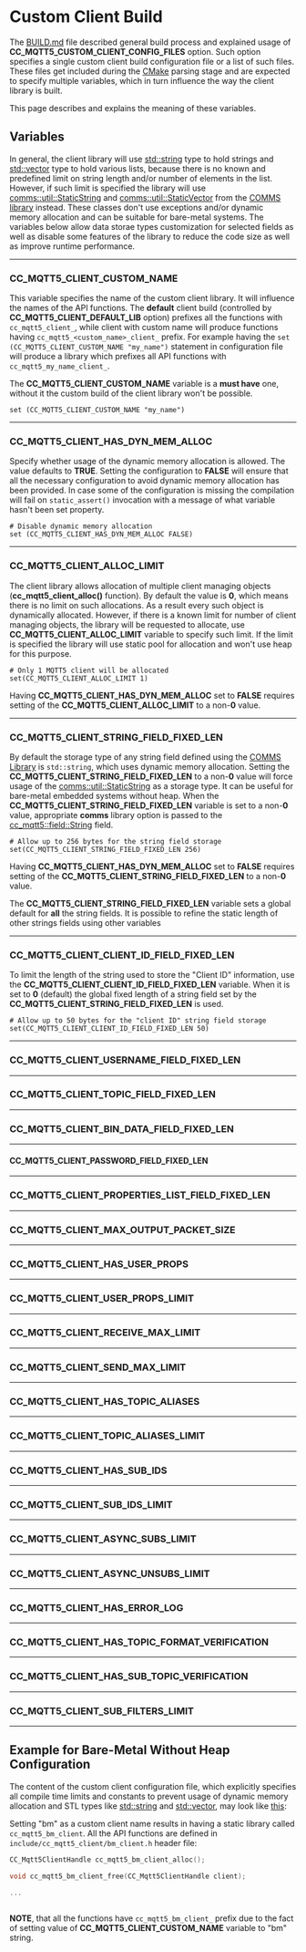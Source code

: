 # Custom Client Build
The [BUILD.md](BUILD.md) file described general build process and explained
usage of **CC_MQTT5_CUSTOM_CLIENT_CONFIG_FILES** option. Such option specifies
a single custom client build configuration file or a list of such files. These
files get included during the [CMake](https://cmake.org) parsing stage and 
are expected to specify multiple variables, which in turn influence the
way the client library is built.

This page describes and explains the meaning of these variables.

## Variables
In general, the client library will use 
[std::string](http://en.cppreference.com/w/cpp/string/basic_string) type to 
hold strings and 
[std::vector](http://en.cppreference.com/w/cpp/container/vector) type to hold
various lists, because there is no known and predefined limit on string length
and/or number of elements in the list. However, if such limit is specified the
library will use [comms::util::StaticString](https://github.com/commschamp/comms/blob/master/include/comms/util/StaticString.h)
and [comms::util::StaticVector](https://github.com/commschamp/comms/blob/master/include/comms/util/StaticVector.h)
from the [COMMS library](https://github.com/commschamp/comms)
instead. These classes don't use exceptions and/or dynamic memory allocation
and can be suitable for bare-metal systems. The variables below allow
data storae types customization for selected fields as well as disable some
features of the library to reduce the code size as well as improve runtime 
performance.

---
### CC_MQTT5_CLIENT_CUSTOM_NAME
This variable specifies the name of the custom client library.
It will influence the names of the API functions. The **default** client build
(controlled by **CC_MQTT5_CLIENT_DEFAULT_LIB** option) prefixes all the
functions with `cc_mqtt5_client_`, while client with custom name will produce
functions having `cc_mqtt5_<custom_name>_client_` prefix. For example having the
`set (CC_MQTT5_CLIENT_CUSTOM_NAME "my_name")` statement in configuration file
will produce a library which prefixes all API functions with 
`cc_mqtt5_my_name_client_`.

The **CC_MQTT5_CLIENT_CUSTOM_NAME** variable is a **must have** one, without it
the custom build of the client library won't be possible.
```
set (CC_MQTT5_CLIENT_CUSTOM_NAME "my_name")
```

---
### CC_MQTT5_CLIENT_HAS_DYN_MEM_ALLOC
Specify whether usage of the dynamic memory allocation is allowed. The value
defaults to **TRUE**. Setting the configuration to **FALSE** will ensure
that all the necessary configuration to avoid dynamic memory allocation has
been provided. In case some of the configuration is missing the compilation will
fail on `static_assert()` invocation with a message of what variable hasn't been
set property.
```
# Disable dynamic memory allocation
set (CC_MQTT5_CLIENT_HAS_DYN_MEM_ALLOC FALSE)
```

---
### CC_MQTT5_CLIENT_ALLOC_LIMIT
The client library allows allocation of multiple client managing objects
(**cc_mqtt5_client_alloc()** function). By default the value is **0**,
which means there is no limit on such
allocations. As a result every such object is dynamically allocated.
However, if there is a known limit for number of client managing objects, the
library will be requested to allocate, use **CC_MQTT5_CLIENT_ALLOC_LIMIT**
variable to specify such limit. If the limit is specified the library will
use static pool for allocation and won't use heap for this purpose.
```
# Only 1 MQTT5 client will be allocated
set(CC_MQTT5_CLIENT_ALLOC_LIMIT 1)
```
Having **CC_MQTT5_CLIENT_HAS_DYN_MEM_ALLOC** set to **FALSE** requires setting
of the **CC_MQTT5_CLIENT_ALLOC_LIMIT** to a non-**0** value.

---
### CC_MQTT5_CLIENT_STRING_FIELD_FIXED_LEN
By default the storage type of any string field defined using the
[COMMS Library](https://github.com/commschamp/comms) is `std::string`, which
uses dynamic memory allocation. Setting the **CC_MQTT5_CLIENT_STRING_FIELD_FIXED_LEN**
to a non-**0** value will force usage of the
[comms::util::StaticString](https://github.com/commschamp/comms/blob/master/include/comms/util/StaticString.h)
as a storage type. It can be useful for bare-metal embedded systems without heap.
When the **CC_MQTT5_CLIENT_STRING_FIELD_FIXED_LEN** variable is set to a non-**0** value,
appropriate **comms** library option is passed to the
[cc_mqtt5::field::String](https://github.com/commschamp/cc.mqtt5.generated/blob/master/include/cc_mqtt5/field/String.h)
field.
```
# Allow up to 256 bytes for the string field storage
set(CC_MQTT5_CLIENT_STRING_FIELD_FIXED_LEN 256)
```

Having **CC_MQTT5_CLIENT_HAS_DYN_MEM_ALLOC** set to **FALSE** requires setting
of the **CC_MQTT5_CLIENT_STRING_FIELD_FIXED_LEN** to a non-**0** value.

The **CC_MQTT5_CLIENT_STRING_FIELD_FIXED_LEN** variable sets a global default
for **all** the string fields. It is possible to refine the static length of
other strings fields using other variables

---
### CC_MQTT5_CLIENT_CLIENT_ID_FIELD_FIXED_LEN
To limit the length of the string used to store the "Client ID" information, use
the **CC_MQTT5_CLIENT_CLIENT_ID_FIELD_FIXED_LEN** variable. When it is set to **0** (default)
the global fixed length of a string field set by the **CC_MQTT5_CLIENT_STRING_FIELD_FIXED_LEN** is used.

```
# Allow up to 50 bytes for the "client ID" string field storage
set(CC_MQTT5_CLIENT_CLIENT_ID_FIELD_FIXED_LEN 50)
```

---
### CC_MQTT5_CLIENT_USERNAME_FIELD_FIXED_LEN

---
### CC_MQTT5_CLIENT_TOPIC_FIELD_FIXED_LEN

---
### CC_MQTT5_CLIENT_BIN_DATA_FIELD_FIXED_LEN

---
#### CC_MQTT5_CLIENT_PASSWORD_FIELD_FIXED_LEN

---
### CC_MQTT5_CLIENT_PROPERTIES_LIST_FIELD_FIXED_LEN

---
### CC_MQTT5_CLIENT_MAX_OUTPUT_PACKET_SIZE

---
### CC_MQTT5_CLIENT_HAS_USER_PROPS

---
### CC_MQTT5_CLIENT_USER_PROPS_LIMIT

---
### CC_MQTT5_CLIENT_RECEIVE_MAX_LIMIT

---
### CC_MQTT5_CLIENT_SEND_MAX_LIMIT

---
### CC_MQTT5_CLIENT_HAS_TOPIC_ALIASES

---
### CC_MQTT5_CLIENT_TOPIC_ALIASES_LIMIT

---
### CC_MQTT5_CLIENT_HAS_SUB_IDS

---
### CC_MQTT5_CLIENT_SUB_IDS_LIMIT

---
### CC_MQTT5_CLIENT_ASYNC_SUBS_LIMIT

---
### CC_MQTT5_CLIENT_ASYNC_UNSUBS_LIMIT

---
### CC_MQTT5_CLIENT_HAS_ERROR_LOG

---
### CC_MQTT5_CLIENT_HAS_TOPIC_FORMAT_VERIFICATION

---
### CC_MQTT5_CLIENT_HAS_SUB_TOPIC_VERIFICATION

---
### CC_MQTT5_CLIENT_SUB_FILTERS_LIMIT

---
## Example for Bare-Metal Without Heap Configuration 
The content of the custom client configuration file, which explicitly specifies
all compile time limits and constants to prevent usage of dynamic 
memory allocation and STL types like [std::string](http://en.cppreference.com/w/cpp/string/basic_string)
and [std::vector](http://en.cppreference.com/w/cpp/container/vector), may look
like [this](../client/script/BareMetalConfig.cmake):

Setting "bm" as a custom client name results in having a static library called `cc_mqtt5_bm_client`.
All the API functions are defined in `include/cc_mqtt5_client/bm_client.h` header file:
```c
CC_Mqtt5ClientHandle cc_mqtt5_bm_client_alloc();

void cc_mqtt5_bm_client_free(CC_Mqtt5ClientHandle client);

...
    
```
**NOTE**, that all the functions have `cc_mqtt5_bm_client_` prefix due to the
fact of setting value of **CC_MQTT5_CLIENT_CUSTOM_NAME** variable to "bm" string.
